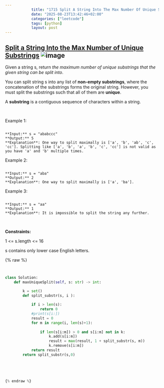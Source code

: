 ```yaml
---
            title: "1715 Split A String Into The Max Number Of Unique Substrings"
            date: "2025-08-23T13:42:46+02:00"
            categories: ["leetcode"]
            tags: [python]
            layout: post
---
```

            
## [Split a String Into the Max Number of Unique Substrings](https://leetcode.com/problems/split-a-string-into-the-max-number-of-unique-substrings) ![image](https://img.shields.io/badge/Difficulty-Medium-orange)

Given a string s, return *the maximum number of unique substrings that the given string can be split into*.

You can split string s into any list of **non-empty substrings**, where the concatenation of the substrings forms the original string. However, you must split the substrings such that all of them are **unique**.

A **substring** is a contiguous sequence of characters within a string.

 

Example 1:

```

**Input:** s = "ababccc"
**Output:** 5
**Explanation**: One way to split maximally is ['a', 'b', 'ab', 'c', 'cc']. Splitting like ['a', 'b', 'a', 'b', 'c', 'cc'] is not valid as you have 'a' and 'b' multiple times.

```

Example 2:

```

**Input:** s = "aba"
**Output:** 2
**Explanation**: One way to split maximally is ['a', 'ba'].

```

Example 3:

```

**Input:** s = "aa"
**Output:** 1
**Explanation**: It is impossible to split the string any further.

```

 

**Constraints:**

1 <= s.length <= 16

s contains only lower case English letters.

{% raw %}


```python


class Solution:
    def maxUniqueSplit(self, s: str) -> int:

        k = set()
        def split_substr(s, i ):
           
            if i > len(s):
                return 0
            #print(s[i:])
            result = 0
            for m in range(i, len(s)+1):
                
                if len(s[i:m]) > 0 and s[i:m] not in k:
                    k.add(s[i:m])
                    result = max(result, 1 + split_substr(s, m))
                    k.remove(s[i:m])
            return result
        return split_substr(s,0)


        


{% endraw %}
```
